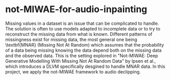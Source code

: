 # not-MIWAE-for-audio-inpainting

Missing values in a dataset is an issue that can be complicated to handle. The solution is often to use models adapted to incomplete data or to try to reconstruct the missing data from what is known. Different patterns of missingness exist for missing data, the most general one being \textbf{MNAR} (Missing Not At Random) which assumes that the probability of a data being missing knowing the data depend both on the missing data and the observed data. This is the setting explored in "Not-MIWAE: Deep Generative Modelling With Missing Not At Random Data" by Ipsen et al., which introduces a DLVM specifically desgined to handle MNAR data. In this project, we apply the not-MIWAE framework to audio declipping.




